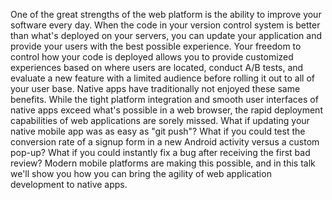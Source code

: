 One of the great strengths of the web platform is the ability to improve your software every day. When the code in your version control system is better than what's deployed on your servers, you can update your application and provide your users with the best possible experience. Your freedom to control how your code is deployed allows you to provide customized experiences based on where users are located, conduct A/B tests, and evaluate a new feature with a limited audience before rolling it out to all of your user base. Native apps have traditionally not enjoyed these same benefits. While the tight platform integration and smooth user interfaces of native apps exceed what's possible in a web browser, the rapid deployment capabilities of web applications are sorely missed. What if updating your native mobile app was as easy as "git push"? What if you could test the conversion rate of a signup form in a new Android activity versus a custom pop-up? What if you could instantly fix a bug after receiving the first bad review? Modern mobile platforms are making this possible, and in this talk we'll show you how you can bring the agility of web application development to native apps.
